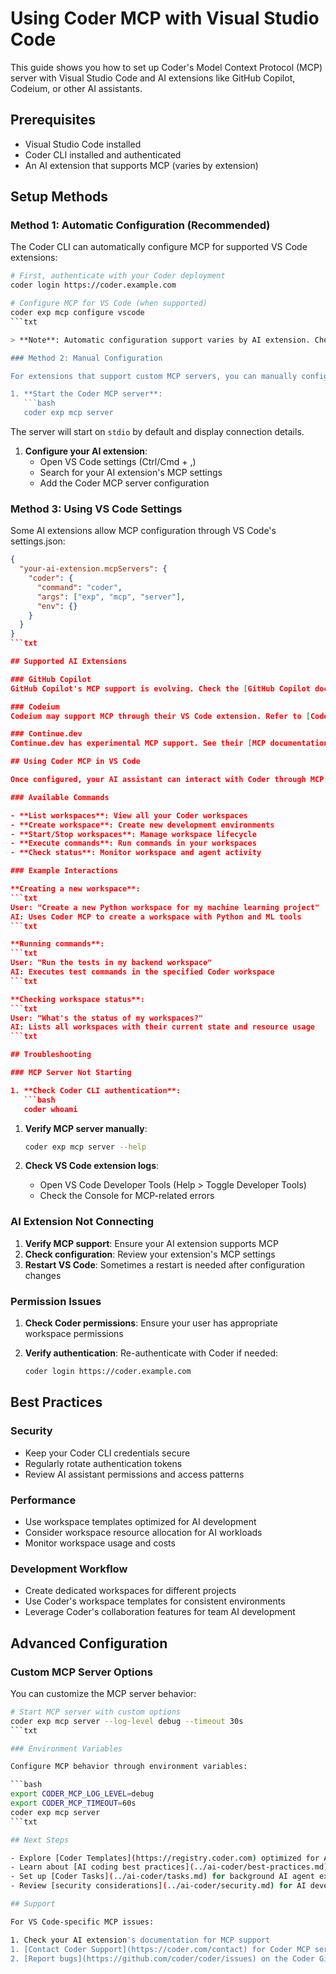 # Using Coder MCP with Visual Studio Code

This guide shows you how to set up Coder's Model Context Protocol (MCP) server with Visual Studio Code and AI extensions like GitHub Copilot, Codeium, or other AI assistants.

## Prerequisites

- Visual Studio Code installed
- Coder CLI installed and authenticated
- An AI extension that supports MCP (varies by extension)

## Setup Methods

### Method 1: Automatic Configuration (Recommended)

The Coder CLI can automatically configure MCP for supported VS Code extensions:

```bash
# First, authenticate with your Coder deployment
coder login https://coder.example.com

# Configure MCP for VS Code (when supported)
coder exp mcp configure vscode
```txt

> **Note**: Automatic configuration support varies by AI extension. Check with your specific AI extension's documentation for MCP support.

### Method 2: Manual Configuration

For extensions that support custom MCP servers, you can manually configure the connection:

1. **Start the Coder MCP server**:
   ```bash
   coder exp mcp server
   ```

   The server will start on `stdio` by default and display connection details.

1. **Configure your AI extension**:
   - Open VS Code settings (Ctrl/Cmd + ,)
   - Search for your AI extension's MCP settings
   - Add the Coder MCP server configuration

### Method 3: Using VS Code Settings

Some AI extensions allow MCP configuration through VS Code's settings.json:

```json
{
  "your-ai-extension.mcpServers": {
    "coder": {
      "command": "coder",
      "args": ["exp", "mcp", "server"],
      "env": {}
    }
  }
}
```txt

## Supported AI Extensions

### GitHub Copilot
GitHub Copilot's MCP support is evolving. Check the [GitHub Copilot documentation](https://docs.github.com/en/copilot) for the latest MCP integration options.

### Codeium
Codeium may support MCP through their VS Code extension. Refer to [Codeium's documentation](https://codeium.com/vscode_tutorial) for MCP setup instructions.

### Continue.dev
Continue.dev has experimental MCP support. See their [MCP documentation](https://docs.continue.dev/walkthroughs/mcp) for setup details.

## Using Coder MCP in VS Code

Once configured, your AI assistant can interact with Coder through MCP:

### Available Commands

- **List workspaces**: View all your Coder workspaces
- **Create workspace**: Create new development environments
- **Start/Stop workspaces**: Manage workspace lifecycle
- **Execute commands**: Run commands in your workspaces
- **Check status**: Monitor workspace and agent activity

### Example Interactions

**Creating a new workspace**:
```txt
User: "Create a new Python workspace for my machine learning project"
AI: Uses Coder MCP to create a workspace with Python and ML tools
```txt

**Running commands**:
```txt
User: "Run the tests in my backend workspace"
AI: Executes test commands in the specified Coder workspace
```txt

**Checking workspace status**:
```txt
User: "What's the status of my workspaces?"
AI: Lists all workspaces with their current state and resource usage
```txt

## Troubleshooting

### MCP Server Not Starting

1. **Check Coder CLI authentication**:
   ```bash
   coder whoami
   ```

1. **Verify MCP server manually**:

   ```bash
   coder exp mcp server --help
   ```

2. **Check VS Code extension logs**:
   - Open VS Code Developer Tools (Help > Toggle Developer Tools)
   - Check the Console for MCP-related errors

### AI Extension Not Connecting

1. **Verify MCP support**: Ensure your AI extension supports MCP
2. **Check configuration**: Review your extension's MCP settings
3. **Restart VS Code**: Sometimes a restart is needed after configuration changes

### Permission Issues

1. **Check Coder permissions**: Ensure your user has appropriate workspace permissions
1. **Verify authentication**: Re-authenticate with Coder if needed:

   ```bash
   coder login https://coder.example.com
   ```

## Best Practices

### Security

- Keep your Coder CLI credentials secure
- Regularly rotate authentication tokens
- Review AI assistant permissions and access patterns

### Performance

- Use workspace templates optimized for AI development
- Consider workspace resource allocation for AI workloads
- Monitor workspace usage and costs

### Development Workflow

- Create dedicated workspaces for different projects
- Use Coder's workspace templates for consistent environments
- Leverage Coder's collaboration features for team AI development

## Advanced Configuration

### Custom MCP Server Options

You can customize the MCP server behavior:

```bash
# Start MCP server with custom options
coder exp mcp server --log-level debug --timeout 30s
```txt

### Environment Variables

Configure MCP behavior through environment variables:

```bash
export CODER_MCP_LOG_LEVEL=debug
export CODER_MCP_TIMEOUT=60s
coder exp mcp server
```txt

## Next Steps

- Explore [Coder Templates](https://registry.coder.com) optimized for AI development
- Learn about [AI coding best practices](../ai-coder/best-practices.md) with Coder
- Set up [Coder Tasks](../ai-coder/tasks.md) for background AI agent execution
- Review [security considerations](../ai-coder/security.md) for AI development

## Support

For VS Code-specific MCP issues:

1. Check your AI extension's documentation for MCP support
1. [Contact Coder Support](https://coder.com/contact) for Coder MCP server issues
2. [Report bugs](https://github.com/coder/coder/issues) on the Coder GitHub repository
